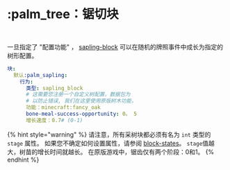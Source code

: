 # :palm_tree：锯切块

<figure><img src="https://content.gitbook.com/content/OgvQ1fEJPROp7131PPlK/blobs/2qxcorsLzCM5Vs1MyzC8/image.png" alt=""><figcaption></figcaption></figure>

<figure><img src="https://content.gitbook.com/content/OgvQ1fEJPROp7131PPlK/blobs/THfxu33nMbDazLNxRNnE/image.png" alt=""><figcaption></figcaption></figure>

一旦指定了 "配置功能" ，  [sapling-block](sapling-block "提及") 可以在随机的牌照事件中成长为指定的树形配置。

```yaml
块:
  默认:palm_sapling:
    行为:
      类型: sapling_block
      # 这需要您注册一个自定义树配置，数据包为
      # 以防止错误, 我们在这里使用原版树木功能，
      功能：minecraft:fancy_oak
      bone-meal-success-opportunity: 0。 5
      增长速度：0.7# (0-1)
```

{% hint style="warning" %}
请注意，所有采树块都必须有名为 `int` 类型的 `stage` 属性。 如果您不确定如何设置属性，请参阅 [block-states](../block-states "提及")。 `stage`值越大，树苗的增长时间就越长。 在原版游戏中，锯齿仅有两个阶段：0和1。
{% endhint %}
